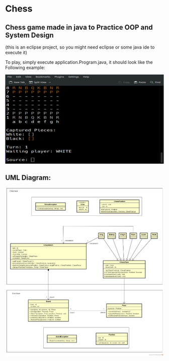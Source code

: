 # Chess
## Chess game made in java to Practice OOP and System Design

<p> (this is an eclipse project, so you might need eclipse or some java ide to execute it)
<p> To play, simply execute application.Program.java, it should look like the Following example: 

![Example](example.gif)


## UML Diagram:
![UML Diagram](chess-system-design.png)

